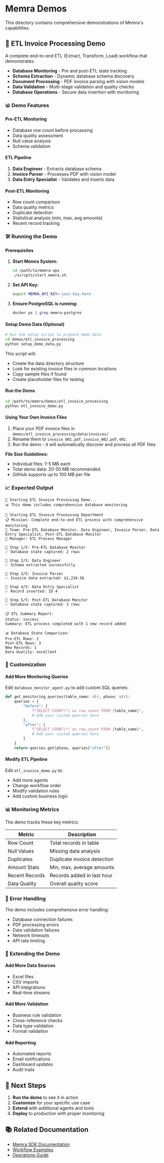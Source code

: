 # Memra Demos

This directory contains comprehensive demonstrations of Memra's capabilities.

## 🚀 ETL Invoice Processing Demo

A complete end-to-end ETL (Extract, Transform, Load) workflow that demonstrates:

- **Database Monitoring** - Pre and post-ETL state tracking
- **Schema Extraction** - Dynamic database schema discovery
- **Document Processing** - PDF invoice parsing with vision models
- **Data Validation** - Multi-stage validation and quality checks
- **Database Operations** - Secure data insertion with monitoring

### 📊 Demo Features

#### **Pre-ETL Monitoring**
- Database row count before processing
- Data quality assessment
- Null value analysis
- Schema validation

#### **ETL Pipeline**
1. **Data Engineer** - Extracts database schema
2. **Invoice Parser** - Processes PDF with vision model
3. **Data Entry Specialist** - Validates and inserts data

#### **Post-ETL Monitoring**
- Row count comparison
- Data quality metrics
- Duplicate detection
- Statistical analysis (min, max, avg amounts)
- Recent record tracking

### 🛠️ Running the Demo

#### **Prerequisites**
1. **Start Memra System:**
   ```bash
   cd /path/to/memra-ops
   ./scripts/start_memra.sh
   ```

2. **Set API Key:**
   ```bash
   export MEMRA_API_KEY='your-key-here'
   ```

3. **Ensure PostgreSQL is running:**
   ```bash
   docker ps | grep memra-postgres
   ```

#### **Setup Demo Data (Optional)**
```bash
# Run the setup script to prepare demo data
cd demos/etl_invoice_processing
python setup_demo_data.py
```

This script will:
- Create the data directory structure
- Look for existing invoice files in common locations
- Copy sample files if found
- Create placeholder files for testing

#### **Run the Demo**
```bash
cd /path/to/memra/demos/etl_invoice_processing
python etl_invoice_demo.py
```

#### **Using Your Own Invoice Files**
1. Place your PDF invoice files in `demos/etl_invoice_processing/data/invoices/`
2. Rename them to `invoice_001.pdf`, `invoice_002.pdf`, etc.
3. Run the demo - it will automatically discover and process all PDF files

**File Size Guidelines:**
- Individual files: 1-5 MB each
- Total demo data: 20-50 MB recommended
- GitHub supports up to 100 MB per file

### 📈 Expected Output

```
🚀 Starting ETL Invoice Processing Demo...
📊 This demo includes comprehensive database monitoring

🏢 Starting ETL Invoice Processing Department
📋 Mission: Complete end-to-end ETL process with comprehensive monitoring
👥 Team: Pre-ETL Database Monitor, Data Engineer, Invoice Parser, Data Entry Specialist, Post-ETL Database Monitor
👔 Manager: ETL Process Manager

🔄 Step 1/5: Pre-ETL Database Monitor
✅ Database state captured: 2 rows

🔄 Step 2/5: Data Engineer
✅ Schema extracted successfully

🔄 Step 3/5: Invoice Parser
✅ Invoice data extracted: $1,234.56

🔄 Step 4/5: Data Entry Specialist
✅ Record inserted: ID 4

🔄 Step 5/5: Post-ETL Database Monitor
✅ Database state captured: 3 rows

📋 ETL Summary Report:
Status: success
Summary: ETL process completed with 1 new record added

📊 Database State Comparison:
Pre-ETL Rows: 2
Post-ETL Rows: 3
New Records: 1
Data Quality: excellent
```

### 🔧 Customization

#### **Add More Monitoring Queries**
Edit `database_monitor_agent.py` to add custom SQL queries:

```python
def get_monitoring_queries(table_name: str, phase: str):
    queries = {
        "before": [
            f"SELECT COUNT(*) as row_count FROM {table_name}",
            # Add your custom queries here
        ],
        "after": [
            f"SELECT COUNT(*) as row_count FROM {table_name}",
            # Add your custom queries here
        ]
    }
    return queries.get(phase, queries["after"])
```

#### **Modify ETL Pipeline**
Edit `etl_invoice_demo.py` to:
- Add more agents
- Change workflow order
- Modify validation rules
- Add custom business logic

### 📊 Monitoring Metrics

The demo tracks these key metrics:

| Metric | Description |
|--------|-------------|
| Row Count | Total records in table |
| Null Values | Missing data analysis |
| Duplicates | Duplicate invoice detection |
| Amount Stats | Min, max, average amounts |
| Recent Records | Records added in last hour |
| Data Quality | Overall quality score |

### 🚨 Error Handling

The demo includes comprehensive error handling:
- Database connection failures
- PDF processing errors
- Data validation failures
- Network timeouts
- API rate limiting

### 🔄 Extending the Demo

#### **Add More Data Sources**
- Excel files
- CSV imports
- API integrations
- Real-time streams

#### **Add More Validation**
- Business rule validation
- Cross-reference checks
- Data type validation
- Format validation

#### **Add Reporting**
- Automated reports
- Email notifications
- Dashboard updates
- Audit trails

## 🎯 Next Steps

1. **Run the demo** to see it in action
2. **Customize** for your specific use case
3. **Extend** with additional agents and tools
4. **Deploy** to production with proper monitoring

## 📚 Related Documentation

- [Memra SDK Documentation](https://docs.memra.co)
- [Workflow Examples](../examples/)
- [Operations Guide](../memra-ops/) 